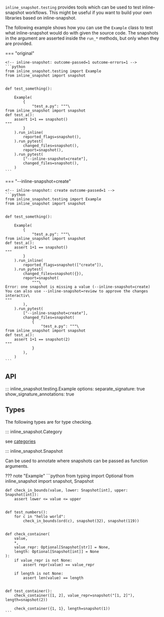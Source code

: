 

`inline_snapshot.testing` provides tools which can be used to test inline-snapshot workflows.
This might be useful if you want to build your own libraries based on inline-snapshot.

The following example shows how you can use the `Example` class to test what inline-snapshot would do with given the source code. The snapshots in the argument are asserted inside the `run_*` methods, but only when they are provided.

=== "original"

    <!-- inline-snapshot: outcome-passed=1 outcome-errors=1 -->
    ```python
    from inline_snapshot.testing import Example
    from inline_snapshot import snapshot


    def test_something():

        Example(
            {
                "test_a.py": """\
    from inline_snapshot import snapshot
    def test_a():
        assert 1+1 == snapshot()
    """
            }
        ).run_inline(
            reported_flags=snapshot(),
        ).run_pytest(
            changed_files=snapshot(),
            report=snapshot(),
        ).run_pytest(
            ["--inline-snapshot=create"],
            changed_files=snapshot(),
        )
    ```

=== "--inline-snapshot=create"

    <!-- inline-snapshot: create outcome-passed=1 -->
    ```python
    from inline_snapshot.testing import Example
    from inline_snapshot import snapshot


    def test_something():

        Example(
            {
                "test_a.py": """\
    from inline_snapshot import snapshot
    def test_a():
        assert 1+1 == snapshot()
    """
            }
        ).run_inline(
            reported_flags=snapshot(["create"]),
        ).run_pytest(
            changed_files=snapshot({}),
            report=snapshot(
                """\
    Error: one snapshot is missing a value (--inline-snapshot=create)
    You can also use --inline-snapshot=review to approve the changes interactiv\
    """
            ),
        ).run_pytest(
            ["--inline-snapshot=create"],
            changed_files=snapshot(
                {
                    "test_a.py": """\
    from inline_snapshot import snapshot
    def test_a():
        assert 1+1 == snapshot(2)
    """
                }
            ),
        )
    ```


## API
::: inline_snapshot.testing.Example
    options:
      separate_signature: true
      show_signature_annotations: true


## Types

The following types are for type checking.

::: inline_snapshot.Category

see [categories](categories.md)

::: inline_snapshot.Snapshot

Can be used to annotate where snapshots can be passed as function arguments.

??? note "Example"
    <!-- inline-snapshot: create fix trim this outcome-passed=2 -->
    ```python
    from typing import Optional
    from inline_snapshot import snapshot, Snapshot


    def check_in_bounds(value, lower: Snapshot[int], upper: Snapshot[int]):
        assert lower <= value <= upper


    def test_numbers():
        for c in "hello world":
            check_in_bounds(ord(c), snapshot(32), snapshot(119))


    def check_container(
        value,
        *,
        value_repr: Optional[Snapshot[str]] = None,
        length: Optional[Snapshot[int]] = None
    ):
        if value_repr is not None:
            assert repr(value) == value_repr

        if length is not None:
            assert len(value) == length


    def test_container():
        check_container([1, 2], value_repr=snapshot("[1, 2]"), length=snapshot(2))

        check_container({1, 1}, length=snapshot(1))
    ```
